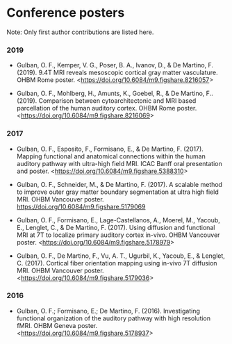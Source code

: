 # Conference posters
Note: Only first author contributions are listed here.
### 2019
- Gulban, O. F., Kemper, V. G., Poser, B. A., Ivanov, D., & De Martino, F. (2019). 9.4T MRI reveals mesoscopic cortical gray matter vasculature. OHBM Rome poster. <<https://doi.org/10.6084/m9.figshare.8216057>>

- Gulban, O. F., Mohlberg, H., Amunts, K., Goebel, R., & De Martino, F.. (2019). Comparison between cytoarchitectonic and MRI based parcellation of the human auditory cortex. OHBM Rome poster. <<https://doi.org/10.6084/m9.figshare.8216069>>

### 2017
- Gulban, O. F., Esposito, F., Formisano, E., & De Martino, F. (2017). Mapping functional and anatomical connections within the human auditory pathway with ultra-high field MRI. ICAC Banff oral presentation and poster. <<https://doi.org/10.6084/m9.figshare.5388310>>

- Gulban, O. F., Schneider, M., & De Martino, F. (2017). A scalable method to improve outer gray matter boundary segmentation at ultra high field MRI. OHBM Vancouver poster. https://doi.org/10.6084/m9.figshare.5179069

- Gulban, O. F., Formisano, E., Lage-Castellanos, A., Moerel, M., Yacoub, E., Lenglet, C., & De Martino, F. (2017). Using diffusion and functional MRI at 7T to localize primary auditory cortex in-vivo. OHBM Vancouver poster. <<https://doi.org/10.6084/m9.figshare.5178979>>

- Gulban, O. F., De Martino, F., Vu, A. T., Ugurbil, K., Yacoub, E., & Lenglet, C. (2017). Cortical fiber orientation mapping using in-vivo 7T diffusion MRI. OHBM Vancouver poster. <<https://doi.org/10.6084/m9.figshare.5179036>>

### 2016
- Gulban, O. F.; Formisano, E.; De Martino, F. (2016). Investigating functional organization of the auditory pathway with high resolution fMRI. OHBM Geneva poster. <<https://doi.org/10.6084/m9.figshare.5178937>>
